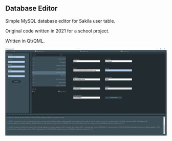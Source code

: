 ## Database Editor
Simple MySQL database editor for Sakila user table.

Original code written in 2021 for a school project.

Written in Qt/QML.

![Demo Image](demo.jpg)
